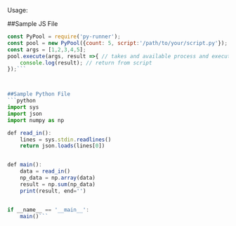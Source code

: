 Usage:

##Sample JS File
```javascript
const PyPool = require('py-runner');
const pool = new PyPool({count: 5, script:'/path/to/your/script.py'}); // creates a pool of five readily available processes running the same script
const args = [1,2,3,4,5];
pool.execute(args, result =>{ // takes and available process and executes with args
	console.log(result); // return from script
});```



##Sample Python File
```python
import sys
import json
import numpy as np

def read_in():
	lines = sys.stdin.readlines()
	return json.loads(lines[0])


def main():
	data = read_in()
	np_data = np.array(data)
	result = np.sum(np_data)
	print(result, end='') 


if __name__ == '__main__':
    main()```